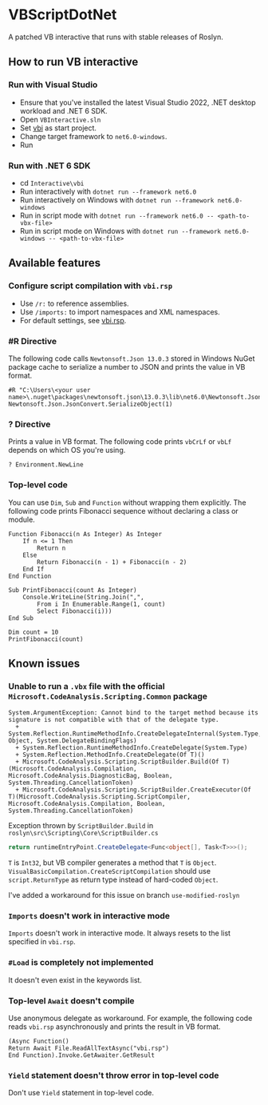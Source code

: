 # VBScriptDotNet
A patched VB interactive that runs with stable releases of Roslyn.

## How to run VB interactive
### Run with Visual Studio
- Ensure that you've installed the latest Visual Studio 2022, .NET desktop workload and .NET 6 SDK.
- Open `VBInteractive.sln`
- Set [vbi](Interactive\vbi\vbi.vbproj) as start project.
- Change target framework to `net6.0-windows`.
- Run

### Run with .NET 6 SDK
- cd `Interactive\vbi`
- Run interactively with `dotnet run --framework net6.0`
- Run interactively on Windows with `dotnet run --framework net6.0-windows`
- Run in script mode with `dotnet run --framework net6.0 -- <path-to-vbx-file>`
- Run in script mode on Windows with `dotnet run --framework net6.0-windows -- <path-to-vbx-file>`

## Available features

### Configure script compilation with `vbi.rsp`
- Use `/r:` to reference assemblies.
- Use `/imports:` to import namespaces and XML namespaces.
- For default settings, see [vbi.rsp](Interactive\vbi\vbi.coreclr.rsp).

### #R Directive
The following code calls `Newtonsoft.Json 13.0.3` stored in Windows NuGet package cache to serialize a number to JSON and prints the value in VB format.
```vbnet
#R "C:\Users\<your user name>\.nuget\packages\newtonsoft.json\13.0.3\lib\net6.0\Newtonsoft.Json.dll"
Newtonsoft.Json.JsonConvert.SerializeObject(1)
```

### ? Directive
Prints a value in VB format.
The following code prints `vbCrLf` or `vbLf` depends on which OS you're using.
```vbnet
? Environment.NewLine
```

### Top-level code
You can use `Dim`, `Sub` and `Function` without wrapping them explicitly.
The following code prints Fibonacci sequence without declaring a class or module.
```vbnet
Function Fibonacci(n As Integer) As Integer
    If n <= 1 Then
        Return n
    Else
        Return Fibonacci(n - 1) + Fibonacci(n - 2)
    End If
End Function

Sub PrintFibonacci(count As Integer)
    Console.WriteLine(String.Join(",",
        From i In Enumerable.Range(1, count)
        Select Fibonacci(i)))
End Sub

Dim count = 10
PrintFibonacci(count)
```

## Known issues
### Unable to run a `.vbx` file with the official `Microsoft.CodeAnalysis.Scripting.Common` package
```console
System.ArgumentException: Cannot bind to the target method because its signature is not compatible with that of the delegate type.
  + System.Reflection.RuntimeMethodInfo.CreateDelegateInternal(System.Type, Object, System.DelegateBindingFlags)
  + System.Reflection.RuntimeMethodInfo.CreateDelegate(System.Type)
  + System.Reflection.MethodInfo.CreateDelegate(Of T)()
  + Microsoft.CodeAnalysis.Scripting.ScriptBuilder.Build(Of T)(Microsoft.CodeAnalysis.Compilation, Microsoft.CodeAnalysis.DiagnosticBag, Boolean, System.Threading.CancellationToken)
  + Microsoft.CodeAnalysis.Scripting.ScriptBuilder.CreateExecutor(Of T)(Microsoft.CodeAnalysis.Scripting.ScriptCompiler, Microsoft.CodeAnalysis.Compilation, Boolean, System.Threading.CancellationToken)
```

Exception thrown by `ScriptBuilder.Build` in `roslyn\src\Scripting\Core\ScriptBuilder.cs`
```csharp
return runtimeEntryPoint.CreateDelegate<Func<object[], Task<T>>>();
```

`T` is `Int32`, but VB compiler generates a method that `T` is `Object`. `VisualBasicCompilation.CreateScriptCompilation` should use `script.ReturnType` as return type instead of hard-coded `Object`.

I've added a workaround for this issue on branch `use-modified-roslyn`

### `Imports` doesn't work in interactive mode
`Imports` doesn't work in interactive mode. It always resets to the list specified in `vbi.rsp`.

### `#Load` is completely not implemented
It doesn't even exist in the keywords list.

### Top-level `Await` doesn't compile
Use anonymous delegate as workaround. For example, the following code reads `vbi.rsp` asynchronously and prints the result in VB format.
```vbnet
(Async Function()
Return Await File.ReadAllTextAsync("vbi.rsp")
End Function).Invoke.GetAwaiter.GetResult
```

### `Yield` statement doesn't throw error in top-level code
Don't use `Yield` statement in top-level code. 
